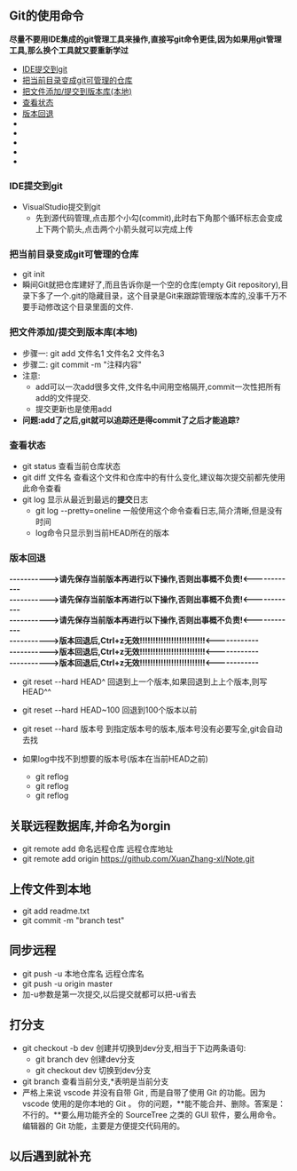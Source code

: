## Git的使用命令

**尽量不要用IDE集成的git管理工具来操作,直接写git命令更佳,因为如果用git管理工具,那么换个工具就又要重新学过**
- [IDE提交到git](#1)
- [把当前目录变成git可管理的仓库](#2)
- [把文件添加/提交到版本库(本地)](#3)
- [查看状态](#4)
- [版本回退](#4)
- [](#4)
- [](#4)
- [](#4)
- [](#4)
- [](#4)

### <span id = '1'>IDE提交到git</span>
- VisualStudio提交到git
    - 先到源代码管理,点击那个小勾(commit),此时右下角那个循环标志会变成上下两个箭头,点击两个小箭头就可以完成上传

### <span id = '2'>把当前目录变成git可管理的仓库</span>
- git init
- 瞬间Git就把仓库建好了,而且告诉你是一个空的仓库(empty Git repository),目录下多了一个.git的隐藏目录，这个目录是Git来跟踪管理版本库的,没事千万不要手动修改这个目录里面的文件.

### <sapn id = '3'>把文件添加/提交到版本库(本地)</span>
- 步骤一: git add 文件名1 文件名2 文件名3
- 步骤二: git commit -m "注释内容"
- 注意:
    - add可以一次add很多文件,文件名中间用空格隔开,commit一次性把所有add的文件提交.
    - 提交更新也是使用add
- **问题:add了之后,git就可以追踪还是得commit了之后才能追踪?**

### <span id = '4'>查看状态</span>
- git status 查看当前仓库状态
- git diff 文件名 查看这个文件和仓库中的有什么变化,建议每次提交前都先使用此命令查看
- git log 显示从最近到最远的**提交**日志
    - git log --pretty=oneline 一般使用这个命令查看日志,简介清晰,但是没有时间
    - log命令只显示到当前HEAD所在的版本

### <span id = '5'>版本回退</span>
**----------->请先保存当前版本再进行以下操作,否则出事概不负责!<------------**  
**----------->请先保存当前版本再进行以下操作,否则出事概不负责!<------------**  
**----------->请先保存当前版本再进行以下操作,否则出事概不负责!<------------**  
**----------->版本回退后,Ctrl+z无效!!!!!!!!!!!!!!!!!!!!!!!!!<------------**  
**----------->版本回退后,Ctrl+z无效!!!!!!!!!!!!!!!!!!!!!!!!!<------------**  
**----------->版本回退后,Ctrl+z无效!!!!!!!!!!!!!!!!!!!!!!!!!<------------**  
- git reset --hard HEAD^ 回退到上一个版本,如果回退到上上个版本,则写HEAD^^
- git reset --hard HEAD~100 回退到100个版本以前

- git reset --hard 版本号 到指定版本号的版本,版本号没有必要写全,git会自动去找
- 如果log中找不到想要的版本号(版本在当前HEAD之前)
    - git reflog
    - git reflog
    - git reflog




## 关联远程数据库,并命名为orgin
- git remote add 命名远程仓库 远程仓库地址
- git remote add origin https://github.com/XuanZhang-xl/Note.git


## 上传文件到本地
- git add readme.txt 
- git commit -m "branch test"

## 同步远程
- git push -u 本地仓库名 远程仓库名
- git push -u origin master
- 加-u参数是第一次提交,以后提交就都可以把-u省去

## 打分支
- git checkout -b dev 创建并切换到dev分支,相当于下边两条语句:
    - git branch dev    创建dev分支
    - git checkout dev  切换到dev分支
- git branch 查看当前分支,*表明是当前分支
- 严格上来说 vscode 并没有自带 Git , 而是自带了使用 Git 的功能。因为 vscode 使用的是你本地的 Git 。
你的问题，**能不能合并、删除。答案是：不行的。**要么用功能齐全的 SourceTree 之类的 GUI 软件，要么用命令。
编辑器的 Git 功能，主要是方便提交代码用的。


## 以后遇到就补充
